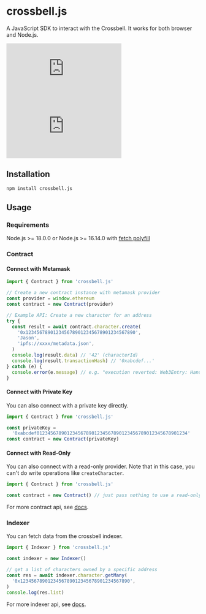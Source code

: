# crossbell.js

A JavaScript SDK to interact with the Crossbell. It works for both browser and Node.js.

[![npm version](https://badgen.net/npm/v/crossbell.js)](https://npm.im/crossbell.js) [![npm downloads](https://badgen.net/npm/dm/crossbell.js)](https://npm.im/crossbell.js)

## Installation

```bash
npm install crossbell.js
```

## Usage

### Requirements

Node.js >= 18.0.0 or Node.js >= 16.14.0 with [fetch polyfill](https://github.com/nodejs/undici)

### Contract

#### Connect with Metamask

```typescript
import { Contract } from 'crossbell.js'

// Create a new contract instance with metamask provider
const provider = window.ethereum
const contract = new Contract(provider)

// Example API: Create a new character for an address
try {
  const result = await contract.character.create(
    '0x1234567890123456789012345678901234567890',
    'Jason',
    'ipfs://xxxx/metadata.json',
  )
  console.log(result.data) // '42' (characterId)
  console.log(result.transactionHash) // '0xabcdef...'
} catch (e) {
  console.error(e.message) // e.g. "execution reverted: Web3Entry: HandleExists"
}
```

#### Connect with Private Key

You can also connect with a private key directly.

```typescript
import { Contract } from 'crossbell.js'

const privateKey =
  '0xabcdef0123456789012345678901234567890123456789012345678901234'
const contract = new Contract(privateKey)
```

#### Connect with Read-Only

You can also connect with a read-only provider. Note that in this case, you can't do write operations like `createCharacter`.

```typescript
import { Contract } from 'crossbell.js'

const contract = new Contract() // just pass nothing to use a read-only provider
```

For more contract api, see [docs](https://crossbell-box.github.io/crossbell.js/classes/Contract.html).

### Indexer

You can fetch data from the crossbell indexer.

```typescript
import { Indexer } from 'crossbell.js'

const indexer = new Indexer()

// get a list of characters owned by a specific address
const res = await indexer.character.getMany(
  '0x1234567890123456789012345678901234567890',
)
console.log(res.list)
```

For more indexer api, see [docs](https://crossbell-box.github.io/crossbell.js/classes/Indexer.html).
